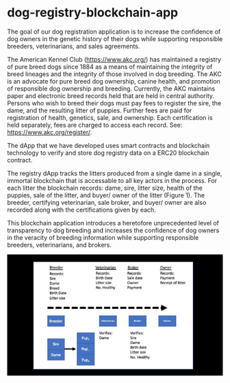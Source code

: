 # dog-registry-blockchain-app
The goal of our dog registration application is to increase the confidence of dog owners in the genetic history of their dogs while supporting responsible breeders, veterinarians, and sales agreements.

 The American Kennel Club (https://www.akc.org/) has maintained a registry of pure breed dogs since 1884 as a means of maintaining the integrity of breed lineages and the integrity of those involved in dog breeding. The AKC is an advocate for pure breed dog ownership, canine health, and promotion of responsible dog ownership and breeding. Currently, the AKC maintains paper and electronic breed records held that are held in central authority. Persons who wish to breed their dogs must pay fees to register the sire, the dame, and the resulting litter of puppies. Further fees are paid for registration of health, genetics, sale, and ownership. Each certification is held separately, fees are charged to access each record. See: https://www.akc.org/register/.
 
The dApp that we have developed uses smart contracts and blockchain technology to verify and store dog registry data on a ERC20 blockchain contract. 

The registry dApp tracks the litters produced from a single dame in a single, immortal blockchain that is accessable to all key actors in the process. For each litter the blockchain records: dame, sire, litter size, health of the puppies, sale of the litter, and buyer/ owner of the litter (Figure 1). The breeder, certifying veterinarian, sale broker, and buyer/ owner are also recorded along with the certifications given by each.

This blockchain application introduces a heretofore unprecedented level of transparency to dog breeding and increases the confidence of dog owners in the veracity of breeding information while supporting responsible breeders, veterinarians, and brokers.

![Diagram](DogRegistry.jpg)

